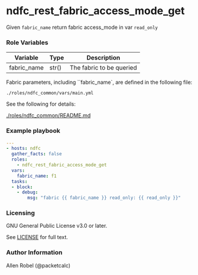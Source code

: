 # ndfc_rest_fabric_access_mode_get

Given ``fabric_name`` return fabric access_mode in var ``read_only``

### Role Variables

Variable        | Type  | Description
----------------|-------|----------------------------------------
fabric_name     | str() | The fabric to be queried

Fabric parameters, including ``fabric_name`, are defined in the following file:

``./roles/ndfc_common/vars/main.yml``

See the following for details:

[./roles/ndfc_common/README.md](https://github.com/allenrobel/ndfc-roles/tree/master/roles/ndfc_common/README.md)

### Example playbook

```yaml
---
- hosts: ndfc
  gather_facts: false
  roles:
    - ndfc_rest_fabric_access_mode_get
  vars:
    fabric_name: f1
  tasks:
  - block:
    - debug:
        msg: "fabric {{ fabric_name }} read_only: {{ read_only }}"
```

### Licensing

GNU General Public License v3.0 or later.

See [LICENSE](https://www.gnu.org/licenses/gpl-3.0.txt) for full text.

### Author Information

Allen Robel (@packetcalc)
